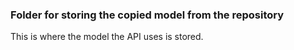 ### Folder for storing the copied model from the repository

This is where the model the API uses is stored.
